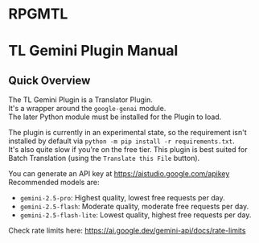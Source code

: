 # RPGMTL  
  
# TL Gemini Plugin Manual  
  
## Quick Overview  
  
The TL Gemini Plugin is a Translator Plugin.  
It's a wrapper around the `google-genai` module.  
The later Python module must be installed for the Plugin to load.  
  
The plugin is currently in an experimental state, so the requirement isn't installed by default via `python -m pip install -r requirements.txt`.  
It's also quite slow if you're on the free tier. This plugin is best suited for Batch Translation (using the `Translate this File` button).  
  
You can generate an API key at https://aistudio.google.com/apikey  
Recommended models are:  
- `gemini-2.5-pro`: Highest quality, lowest free requests per day.  
- `gemini-2.5-flash`: Moderate quality, moderate free requests per day.  
- `gemini-2.5-flash-lite`: Lowest quality, highest free requests per day.  
  
Check rate limits here: https://ai.google.dev/gemini-api/docs/rate-limits  